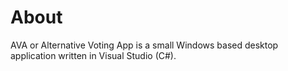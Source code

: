 # About

AVA or Alternative Voting App is a small Windows based desktop application written in Visual Studio (C#).
